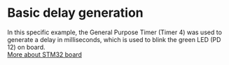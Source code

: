 # Basic delay generation
In this specific example, the General Purpose Timer (Timer 4) was used to generate a delay in milliseconds, which is used to blink the green LED (PD 12) on board. \
[More about STM32 board](https://www.st.com/resource/en/user_manual/um1842-discovery-kit-with-stm32f411ve-mcu-stmicroelectronics.pdf)
